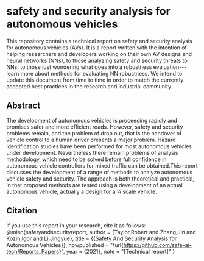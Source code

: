 # safety and security analysis for autonomous vehicles
This repository contains a technical report on safety and security analysis for autonomous vehicles (AVs). It is a report written with the intention of helping researchers and developers working on their own AV designs and neural networks (NNs), to those analyzing safety and security threats to NNs, to those just wondering what goes into a robustness evaluation---learn more about methods for evaluating NN robustness. We intend to update this document from time to time in order to match the currently accepted best practices in the research and industrial community.
## Abstract
The development of autonomous vehicles is proceeding rapidly and promises safer and more efficient roads. However, safety and security problems remain, and the problem of drop out, that is the handover of vehicle control to a human driver presents a major problem. Hazard identification studies have been performed for most autonomous vehicles under development. Nevertheless there remain problems of analysis methodology, which need to be solved before full confidence in autonomous vehicle controllers for mixed traffic can be obtained.This report discusses the development of a range of methods to analyze autonomous vehicle safety and security. The approach is both theoretical and practical, in that proposed methods are tested using a development of an actual autonomous vehicle, actually a design for a 1⁄4 scale vehicle.

## Citation
If you use this report in your research, cite it as follows:
@misc{safetyandsecurityreport,
    author = {Taylor,Robert and Zhang,Jin and Kozin,Igor and Li,Jingyue},
    title                = {{Safety And Security Analysis for Autonomous Vehicles}},
    howpublished = "\url{https://github.com/safe-ai-tech/Reports_Papers}",
    year = {2021},
    note = "[Technical report]"
}
